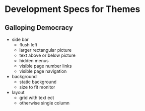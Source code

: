 # Development Specs for Themes

## Galloping Democracy
- side bar 
	- flush left
	- larger rectangular picture
	- text above or below picture
	- hidden menus
	- visible page number links
	- visible page navigation
- background
	- static background
	- size to fit monitor
- layout
	- grid with text ect
	- otherwise single column